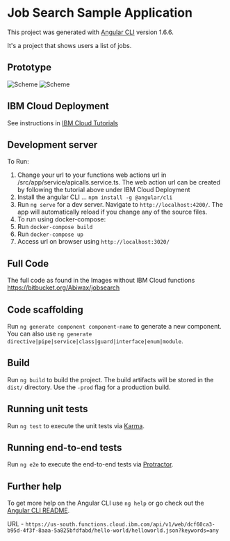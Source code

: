 # Job Search Sample Application

This project was generated with [Angular CLI](https://github.com/angular/angular-cli) version 1.6.6.

It's a project that shows users a list of jobs.

## Prototype

![Scheme](./WebSearch.gif)
![Scheme](./JobSearch.gif)

## IBM Cloud Deployment
See instructions in [IBM Cloud Tutorials](./cloudfunctionsapi.py)

## Development server

To Run: 
1. Change your url to your functions web actions url in /src/app/service/apicalls.service.ts. The web action url can be created by following the tutorial above under IBM Cloud Deployment
2. Install the angular CLI ... `npm install -g @angular/cli`
3. Run `ng serve` for a dev server. Navigate to `http://localhost:4200/`. The app will automatically reload if you change any of the source files.
4. To run using docker-compose:
5. Run `docker-compose build`
6. Run `docker-compose up`
7. Access url on browser using `http://localhost:3020/`

## Full Code 
The full code as found in the Images without IBM Cloud functions 
https://bitbucket.org/Abiwax/jobsearch

## Code scaffolding

Run `ng generate component component-name` to generate a new component. You can also use `ng generate directive|pipe|service|class|guard|interface|enum|module`.

## Build

Run `ng build` to build the project. The build artifacts will be stored in the `dist/` directory. Use the `-prod` flag for a production build.

## Running unit tests

Run `ng test` to execute the unit tests via [Karma](https://karma-runner.github.io).

## Running end-to-end tests

Run `ng e2e` to execute the end-to-end tests via [Protractor](http://www.protractortest.org/).

## Further help

To get more help on the Angular CLI use `ng help` or go check out the [Angular CLI README](https://github.com/angular/angular-cli/blob/master/README.md).

URL - `https://us-south.functions.cloud.ibm.com/api/v1/web/dcf60ca3-b95d-4f3f-8aaa-5a825bfdfabd/hello-world/helloworld.json?keywords=any`
